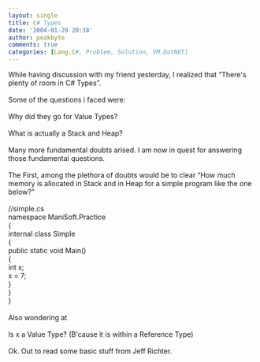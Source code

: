 ```yaml
---
layout: single
title: C# Types
date: '2004-01-29 20:38'
author: peakbyte
comments: true
categories: [Lang.C#, Problem, Solution, VM.DotNET]
---
```

While having discussion with my friend yesterday, I realized that “There's plenty of room in C# Types”.
<br />
<br />Some of the questions i faced were:
<br />
<br />Why did they go for Value Types?
<br />
<br />What is actually a Stack and Heap?
<br />
<br />Many more fundamental doubts arised. I am now in quest for answering those fundamental questions.
<br />
<br />The First, among the plethora of doubts would be to clear “How much memory is allocated in Stack and in Heap for a simple program like the one below?”
<br />
<br />//simple.cs
<br />namespace ManiSoft.Practice
<br />{
<br />   internal class Simple
<br />   {
<br />       public static void Main()
<br />      {
<br />           int x;
<br />           x = 7;
<br />      }
<br />   }
<br />}
<br />
<br />Also wondering at
<br />
<br />Is x a Value Type? (B'cause it is within a Reference Type)
<br />
<br />Ok. Out to read some basic stuff from Jeff Richter.
<br />
